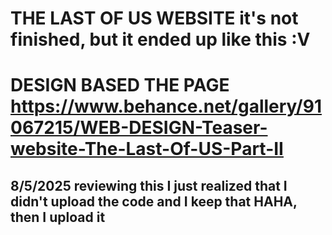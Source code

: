 # THE LAST OF US WEBSITE  it's not finished, but it ended up like this :V
# DESIGN BASED THE PAGE https://www.behance.net/gallery/91067215/WEB-DESIGN-Teaser-website-The-Last-Of-US-Part-II

## 8/5/2025 reviewing this I just realized that I didn't upload the code and I keep that HAHA, then I upload it 


